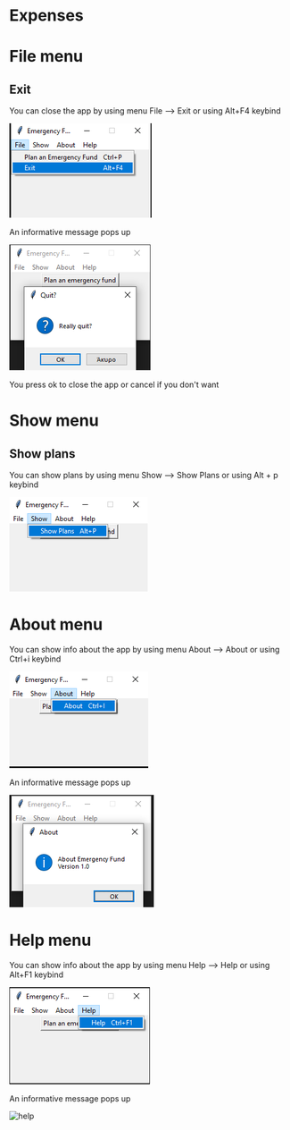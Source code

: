 # Expenses

# File menu

## Exit

You can close the app by using menu File --> Exit or using Alt+F4 keybind

<p><img src = "File menu/close app.png" title="Close app"></p>

An informative message pops up

<p><img src ="File menu/close app pop up.png" title="close app pop up"/> </p>

You press ok to close the app or cancel if you don't want

# Show menu

## Show plans

You can show plans by using menu Show --> Show Plans or using Alt + p keybind

<p><img src="Show menu/show plans menu.png" title="show plans menu"/></p>

# About menu

You can show info about the app by using menu About --> About or using Ctrl+i keybind

<p><img src="About menu/about menu.png" title="about menu"/></p>

An informative message pops up

<p><img src="About menu/about.png" title="about menu"/></p> 

# Help menu

You can show info about the app by using menu Help --> Help or using Alt+F1 keybind

<p><img src="Help menu/help menu.png" title="help menu"/></p>

An informative message pops up

<p><img src="Help menu/help.png" title="help"/></p> 